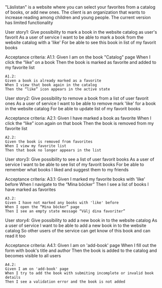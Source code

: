 "Läslistan" is a website where you can select your favorites from a catalog of books, 
or add new ones. 
The client is an organization that wants to increase reading among children and young people. 
The current version has limited functionality

User story1: Give possibility to mark a book in the website catalog as user's favorit
  As a user of service
  I want to be able to mark a book from the website catalog with a 'like'
  For be able to see this book in list of my favorit books
  
  Acceptance criteria:
    A1.1:
    Given I am on the book "Catalog" page
    When I click the “like” on a book
    Then the book is marked as favorite and added to my favorite list

    A1.2:
    Given a book is already marked as a favorite
    When I view that book again in the catalog
    Then the “like” icon appears in the active state

User story2: Give possibility to remove a book from a list of user favorit ones
  As a user of service
  I want to be able to remove mark 'like' for a book in the website catalog
  For be able to update list of my favorit books

  Acceptance criteria:
    A2.1:
    Given I have marked a book as favorite
    When I click the “like” icon again on that book
    Then the book is removed from my favorite list

    A2.2:
    Given the book is removed from favorites
    When I view my favorite list
    Then that book no longer appears in the list


User story3: Give possibility to see a list of user favorit books
  As a user of service
  I want to be able to see list of my favorit books
  For be able to remember what books I liked and suggest them to my friends

  Acceptance criteria:
    A3.1:
    Given I marked my favorite books with 'like' before
    When I navigate to the “Mina böcker” 
    Then I see a list of books I have marked as favorites

    A3.2:
    Given I have not marked any books with 'like' before
    When I open the “Mina böcker” page
    Then I see an empty state message “Välj dina favoriter”


User story4: Give possibility to add a new book in to the website catalog
  As a user of service
  I want to be able to add a new book in to the website catalog
  So other users of the service can get know of this book and can read it too

  Acceptance criteria:
    A4.1:
    Given I am on 'add-book' page
    When I fill out the form with book's title and author
    Then the book is added to the catalog and becomes visible to all users

    A4.2:
    Given I am on 'add-book' page
    When I try to add the book with submiting incomplete or invalid book details
    Then I see a validation error and the book is not added

